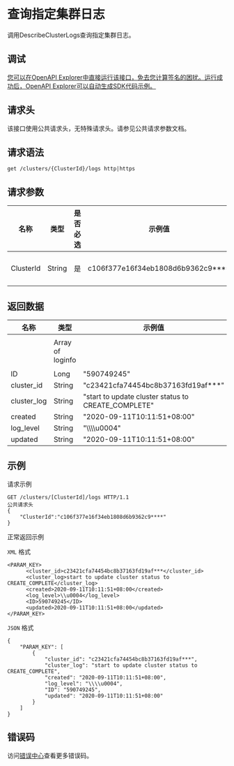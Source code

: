 # 查询指定集群日志

调用DescribeClusterLogs查询指定集群日志。

## 调试

[您可以在OpenAPI Explorer中直接运行该接口，免去您计算签名的困扰。运行成功后，OpenAPI Explorer可以自动生成SDK代码示例。](https://api.aliyun.com/#product=CS&api=DescribeClusterLogs&type=ROA&version=2015-12-15)

## 请求头

该接口使用公共请求头，无特殊请求头。请参见公共请求参数文档。

## 请求语法

```
get /clusters/{ClusterId}/logs http|https
```

## 请求参数

|名称|类型|是否必选|示例值|描述|
|--|--|----|---|--|
|ClusterId|String|是|c106f377e16f34eb1808d6b9362c9\*\*\*\*|集群ID。 |

## 返回数据

|名称|类型|示例值|描述|
|--|--|---|--|
| |Array of loginfo| |返回数据体。 |
|ID|Long|"590749245"| |
|cluster\_id|String|"c23421cfa74454bc8b37163fd19af\*\*\*"| |
|cluster\_log|String|"start to update cluster status to CREATE\_COMPLETE"| |
|created|String|"2020-09-11T10:11:51+08:00"| |
|log\_level|String|"\\\\\\\\u0004"| |
|updated|String|"2020-09-11T10:11:51+08:00"| |

## 示例

请求示例

```
GET /clusters/[ClusterId]/logs HTTP/1.1
公共请求头
{
    "ClusterId":"c106f377e16f34eb1808d6b9362c9****"
}
```

正常返回示例

`XML` 格式

```
<PARAM_KEY>
      <cluster_id>c23421cfa74454bc8b37163fd19af***</cluster_id>
      <cluster_log>start to update cluster status to CREATE_COMPLETE</cluster_log>
      <created>2020-09-11T10:11:51+08:00</created>
      <log_level>\\u0004</log_level>
      <ID>590749245</ID>
      <updated>2020-09-11T10:11:51+08:00</updated>
</PARAM_KEY>
```

`JSON` 格式

```
{
    "PARAM_KEY": [
        {
            "cluster_id": "c23421cfa74454bc8b37163fd19af***",
            "cluster_log": "start to update cluster status to CREATE_COMPLETE",
            "created": "2020-09-11T10:11:51+08:00",
            "log_level": "\\\\u0004",
            "ID": "590749245",
            "updated": "2020-09-11T10:11:51+08:00"
        }
    ]
}
```

## 错误码

访问[错误中心](https://error-center.alibabacloud.com/status/product/CS)查看更多错误码。

